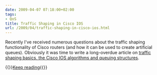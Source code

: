 ```yaml
---
date: 2009-04-07 07:18:00+02:00
tags:
- QoS
title: Traffic Shaping in Cisco IOS
url: /2009/04/traffic-shaping-in-cisco-ios.html
---
```

Recently I've received numerous questions about the traffic shaping functionality of Cisco routers (and how it can be used to create artificial queues). Obviously it was time to write a long-overdue article on [traffic shaping basics, the Cisco IOS algorithms and queuing structures](/kb/tag/QoS/Traffic_Shaping.html).

{{<jump>}}[Keep reading](/kb/tag/QoS/Traffic_Shaping.html){{</jump>}}